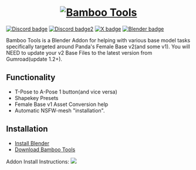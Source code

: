 <a href="https://discord.gg/Xt6mgjK">
  <h1 align="center">
    <picture>
      <source media="(prefers-color-scheme: dark)" srcset="https://i.imgur.com/shUVLah.png">
      <img alt="Bamboo Tools" src="https://i.imgur.com/shUVLah.png">
    </picture>
  </h1>
</a>

[![Discord badge][]][Discord instructions]
[![Discord badge2][]][Discord instructions2]
[![X badge][]][X instructions]
[![Blender badge][]][Blender instructions]

Bamboo Tools is a Blender Addon for helping with various base model tasks specifically 
targeted around Panda's Female Base v2(and some v1). 
You will NEED to update your v2 Base Files to the latest version from Gumroad(update 1.2+).

## Functionality

* T-Pose to A-Pose 1 button(and vice versa)
* Shapekey Presets
* Female Base v1 Asset Conversion help
* Automatic NSFW-mesh "installation".

## Installation

* [Install Blender](https://www.blender.org/download/)
* [Download Bamboo Tools](https://github.com/Pandaabear0/Bamboo-Tools)
  
Addon Install Instructions:
![](https://i.imgur.com/Gm5lm01.png)

[Discord instructions]: https://discord.gg/Xt6mgjK
[Discord badge]: https://img.shields.io/discord/756511196919889961?logo=discord&label=Bamboo%20Life
[Discord instructions2]: https://discord.gg/kGmNWCtW9D
[Discord badge2]: https://img.shields.io/discord/998273344715640893?logo=discord&label=Maple's%20Forest
[Blender instructions]: https://www.blender.org/download/
[Blender badge]: https://img.shields.io/badge/Blender%204.0-%23333333?logo=blender

[X instructions]: https://twitter.com/intent/follow?screen_name=PandaabearA
[X badge]: https://img.shields.io/twitter/follow/PandaabearA?style=social&logo=X


